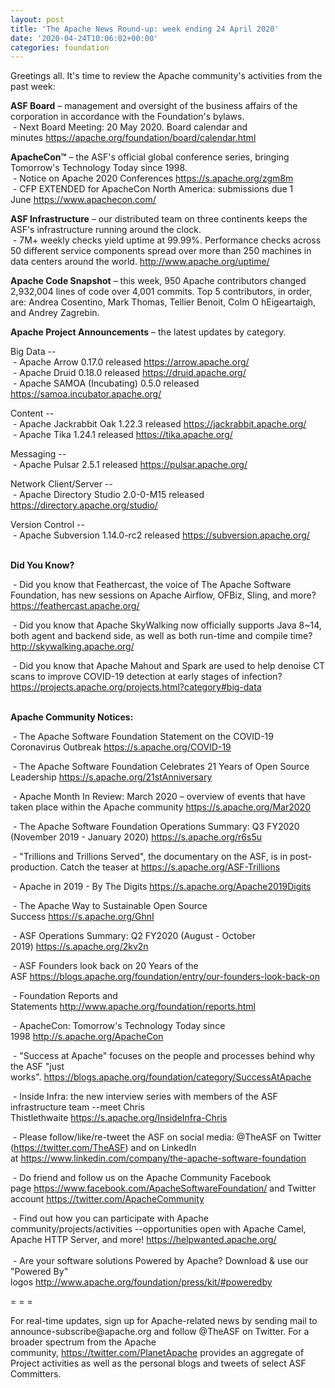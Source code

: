 ```yaml
---
layout: post
title: 'The Apache News Round-up: week ending 24 April 2020'
date: '2020-04-24T10:06:02+00:00'
categories: foundation
---
```

<p></p><p>Greetings all. It's time to review the Apache community's activities from the past week:</p><p><span style="font-weight: 700;">ASF Board</span>&nbsp;– management and oversight of the business affairs of the corporation in accordance with the Foundation's bylaws.<br>&nbsp;- Next Board Meeting: 20 May 2020. Board calendar and minutes&nbsp;<a href="https://apache.org/foundation/board/calendar.html" target="_blank">https://apache.org/foundation/board/calendar.html</a><br></p><p><span style="font-weight: 700;">ApacheCon™</span>&nbsp;– the ASF's official global conference series, bringing Tomorrow's Technology Today since 1998.<br>&nbsp;- Notice on Apache 2020 Conferences&nbsp;<a href="https://s.apache.org/zgm8m" target="_blank">https://s.apache.org/zgm8m</a>&nbsp;<br>&nbsp;- CFP EXTENDED for ApacheCon North America: submissions due 1 June&nbsp;<a href="https://www.apachecon.com/" rel="noreferrer" target="_blank" data-saferedirecturl="https://www.google.com/url?q=https://www.apachecon.com/&amp;source=gmail&amp;ust=1586580638108000&amp;usg=AFQjCNHWvI4YD7_WAkITrTu6zUFosJod2Q">https://www.apachecon.com/</a></p><p><span style="font-weight: 700;"></span></p><p><span style="font-weight: 700;">ASF Infrastructure</span>&nbsp;– our distributed team on three continents keeps the ASF's infrastructure running around the clock.<br>&nbsp;-
 7M+ weekly checks yield uptime at 99.99%. Performance checks across 50
 different service components spread over more than 250 machines in data
 centers around the world.&nbsp;<a href="http://www.apache.org/uptime/" target="_blank">http://www.apache.org/uptime/</a><br></p><p><span style="font-weight: 700;">Apache Code Snapshot</span>&nbsp;– this week, 950 Apache contributors changed 2,932,004 lines of code over 4,001 commits. Top 5 contributors, in order, are: Andrea Cosentino, Mark Thomas, Tellier Benoit, Colm O hEigeartaigh, and Andrey Zagrebin.<br></p><p><span style="font-weight: 700;">Apache Project Announcements</span>&nbsp;– the latest updates by category.</p><p>Big Data --<br>&nbsp;- Apache <span class="il">Arrow</span> 0.17.0 released <a href="https://arrow.apache.org/" rel="noreferrer" target="_blank" data-saferedirecturl="https://www.google.com/url?q=https://arrow.apache.org/&amp;source=gmail&amp;ust=1587728704835000&amp;usg=AFQjCNGIYUUgwfF3LmwoE0FNV8uCpyEu3A">https://<span class="il">arrow</span>.apache.org/</a><br>&nbsp;- Apache <span class="il">Druid</span> 0.18.0 released <a href="https://druid.apache.org/" target="_blank">https://</a><span class="il"><a href="https://druid.apache.org/" target="_blank">druid</a></span><a href="https://druid.apache.org/" target="_blank">.apache.org/</a><br>&nbsp;- Apache SAMOA (Incubating) 0.5.0 released <a href="https://samoa.incubator.apache.org/" target="_blank">https://samoa.incubator.apache.org/</a> <span style="font-size: 14px;"></span><br></p><p>Content --<br>&nbsp;- Apache Jackrabbit Oak 1.22.3 released <a href="https://jackrabbit.apache.org/" target="_blank">https://jackrabbit.apache.org/</a><br>&nbsp;- Apache Tika 1.24.1 released <a href="https://tika.apache.org/" target="_blank">https://tika.apache.org/</a><br></p>Messaging --<br>&nbsp;- Apache Pulsar 2.5.1 released <a href="https://pulsar.apache.org/" target="_blank">https://pulsar.apache.org/</a>&nbsp; <br><p></p><p>Network Client/Server --<br>&nbsp;- Apache Directory Studio 2.0-0-M15 released <a href="https://directory.apache.org/studio/" target="_blank">https://directory.apache.org/studio/</a> </p><p>Version Control --<br>&nbsp;- Apache Subversion 1.14.0-rc2 released <a href="https://subversion.apache.org/" target="_blank">https://subversion.apache.org/</a> <span style="font-size: 14px;"></span></p><p><a href="http://apache.org/foundation/board/calendar.html"><span style="font-weight: 700;"></span></a><br><span style="font-weight: 700;">Did You Know?</span></p><p>&nbsp;- Did you know that Feathercast, the voice of The Apache Software Foundation, has new sessions on Apache Airflow, OFBiz, Sling, and more? <a href="https://feathercast.apache.org/" target="_blank">https://feathercast.apache.org/</a> <br></p><p>&nbsp;- Did you know that Apache SkyWalking now officially supports Java 8~14, both agent and backend side, as well as both run-time and compile time? <a href="http://skywalking.apache.org/" target="_blank">http://skywalking.apache.org/</a>&nbsp;</p><p>&nbsp;- Did you know that Apache Mahout and Spark are used to help denoise CT scans to improve COVID-19 detection at early stages of infection? <a href="https://projects.apache.org/projects.html?category#big-data" target="_blank">https://projects.apache.org/projects.html?category#big-data</a>&nbsp;</p><div><br></div><div><span style="font-weight: 700;">Apache Community Notices:</span></div><p>&nbsp;- The Apache Software Foundation Statement on the COVID-19 Coronavirus Outbreak&nbsp;<a href="https://s.apache.org/COVID-19" target="_blank">https://s.apache.org/COVID-19</a>&nbsp;&nbsp;</p><p>&nbsp;- The Apache Software Foundation Celebrates 21 Years of Open Source Leadership&nbsp;<a href="https://s.apache.org/21stAnniversary" rel="noreferrer" target="_blank" data-saferedirecturl="https://www.google.com/url?q=https://s.apache.org/21stAnniversary&amp;source=gmail&amp;ust=1586580638108000&amp;usg=AFQjCNHhBfHrSsg8TFX4Lwsa4GFZdonhcA">https://s.apache.org/21stAnniv<wbr>ersary</a></p><p>&nbsp;- Apache Month In Review: March 2020 – overview of events that have taken place within the Apache community&nbsp;<a href="https://s.apache.org/Mar2020" target="_blank">https://s.apache.org/Mar2020</a><br></p><p>&nbsp;- The Apache Software Foundation Operations Summary: Q3 FY2020 (November 2019 - January 2020)&nbsp;<a href="https://s.apache.org/r6s5u" target="_blank">https://s.apache.org/r6s5u</a>&nbsp;&nbsp;</p><p>&nbsp;- "Trillions and Trillions Served", the documentary on the ASF, is in post-production. Catch the teaser at&nbsp;<a href="https://s.apache.org/ASF-Trillions">https://s.apache.org/ASF-Trillions</a></p><p>&nbsp;- Apache in 2019 - By The Digits&nbsp;<a href="https://s.apache.org/Apache2019Digits">https://s.apache.org/Apache2019Digits</a></p><p>&nbsp;- The Apache Way to Sustainable Open Source Success&nbsp;<a href="https://s.apache.org/GhnI">https://s.apache.org/GhnI</a></p><p>&nbsp;- ASF Operations Summary: Q2 FY2020 (August - October 2019)&nbsp;<a href="https://s.apache.org/2kv2n">https://s.apache.org/2kv2n</a></p><p>&nbsp;- ASF Founders look back on 20 Years of the ASF&nbsp;<a href="https://blogs.apache.org/foundation/entry/our-founders-look-back-on" target="_blank">https://blogs.apache.org/foundation/entry/our-founders-look-back-on</a><br></p><p>&nbsp;- Foundation Reports and Statements&nbsp;<a href="http://www.apache.org/foundation/reports.html">http://www.apache.org/foundation/reports.html</a></p><p>&nbsp;- ApacheCon: Tomorrow's Technology Today since 1998&nbsp;<a href="http://s.apache.org/ApacheCon">http://s.apache.org/ApacheCon</a></p><p>&nbsp;- "Success at Apache" focuses on the people and processes behind why the ASF "just works".&nbsp;<a href="https://blogs.apache.org/foundation/category/SuccessAtApache" target="_blank">https://blogs.apache.org/foundation/category/SuccessAtApache</a><br></p><div><p>&nbsp;- Inside Infra: the new interview series with members of the ASF infrastructure team --meet Chris Thistlethwaite&nbsp;<a href="https://s.apache.org/InsideInfra-Chris" rel="noreferrer" target="_blank" data-saferedirecturl="https://www.google.com/url?q=https://s.apache.org/InsideInfra-Chris&amp;source=gmail&amp;ust=1586580283558000&amp;usg=AFQjCNGN451iFhF1FutB7nKGJ1OYQE-BNw">https://s.apache.org/InsideInf<wbr>ra-Chris</a></p><p>&nbsp;- Please follow/like/re-tweet the ASF on social media: @TheASF on Twitter (<a href="https://twitter.com/TheASF">https://twitter.com/TheASF</a>) and on LinkedIn at&nbsp;<a href="https://www.linkedin.com/company/the-apache-software-foundation">https://www.linkedin.com/company/the-apache-software-foundation</a></p><p>&nbsp;- Do friend and follow us on the Apache Community Facebook page&nbsp;<a href="https://www.facebook.com/ApacheSoftwareFoundation/">https://www.facebook.com/ApacheSoftwareFoundation/</a>&nbsp;and Twitter account&nbsp;<a href="https://twitter.com/ApacheCommunity">https://twitter.com/ApacheCommunity</a></p></div><div>&nbsp;-
 Find out how you can participate with Apache 
community/projects/activities --opportunities open with Apache Camel, 
Apache HTTP Server, and more!&nbsp;<a href="https://helpwanted.apache.org/">https://helpwanted.apache.org/</a></div><div><br>&nbsp;- Are your software solutions Powered by Apache? Download &amp; use our "Powered By" logos&nbsp;<a href="http://www.apache.org/foundation/press/kit/#poweredby">http://www.apache.org/foundation/press/kit/#poweredby</a><br></div><p><span class="LrzXr"></span><span class="LrzXr"></span></p><div><p>= = =</p><p>For
 real-time updates, sign up for Apache-related news by sending mail to 
announce-subscribe@apache.org and follow @TheASF on Twitter. For a 
broader spectrum from the Apache community,&nbsp;<a href="https://twitter.com/PlanetApache">https://twitter.com/PlanetApache</a>&nbsp;provides an aggregate of Project activities as well as the personal blogs and tweets of select ASF Committers.</p></div><p></p>
